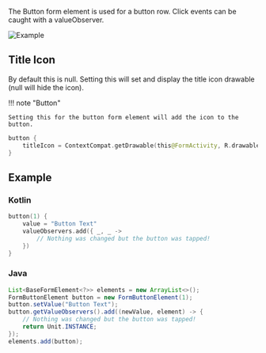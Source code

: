 The Button form element is used for a button row. Click events can be caught with a valueObserver.

![Example](../../images/Button.PNG)

## Title Icon
By default this is null.
Setting this will set and display the title icon drawable (null will hide the icon).

!!! note "Button"

    Setting this for the button form element will add the icon to the button.

```kotlin
button {
    titleIcon = ContextCompat.getDrawable(this@FormActivity, R.drawable.ic_email_blue_24dp)
}
```

## Example

### Kotlin

```kotlin
button(1) {
    value = "Button Text"
    valueObservers.add({ _, _ ->
        // Nothing was changed but the button was tapped!
    })
}
```

### Java

```java
List<BaseFormElement<?>> elements = new ArrayList<>();
FormButtonElement button = new FormButtonElement(1);
button.setValue("Button Text");
button.getValueObservers().add((newValue, element) -> {
    // Nothing was changed but the button was tapped!
    return Unit.INSTANCE;
});
elements.add(button);
```
